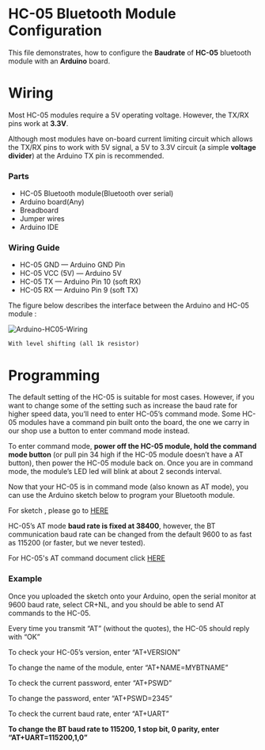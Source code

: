 # HC-05 Bluetooth Module Configuration

This file demonstrates, how to configure the **Baudrate** of **HC-05** bluetooth module with an **Arduino** board.

# Wiring

Most HC-05 modules require a 5V operating voltage. However, the TX/RX pins work at **3.3V**.

Although most modules have on-board current limiting circuit which allows the TX/RX pins to work with 5V signal, a 5V to 3.3V circuit (a simple **voltage divider**) at the Arduino TX pin is recommended.

### Parts

- HC-05 Bluetooth module(Bluetooth over serial)
- Arduino board(Any)
- Breadboard
- Jumper wires
- Arduino IDE

### Wiring Guide

- HC-05 GND — Arduino GND Pin
- HC-05 VCC (5V) — Arduino 5V
- HC-05 TX — Arduino Pin 10 (soft RX)
- HC-05 RX — Arduino Pin 9 (soft TX)

The figure below describes the interface between the Arduino and HC-05 module :

![Arduino-HC05-Wiring](home/dt0004//Projects/Mega_CAN_BLE_Working/HC-05_config/Arduino-HC05-Wiring.jpeg)

	With level shifting (all 1k resistor)

# Programming

The default setting of the HC-05 is suitable for most cases. However, if you want to change some of the setting such as increase the baud rate for higher speed data, you’ll need to enter HC-05’s command mode. Some HC-05 modules have a command pin built onto the board, the one we carry in our shop use a button to enter command mode instead.

To enter command mode, **power off the HC-05 module, hold the command mode button** (or pull pin 34 high if the HC-05 module doesn’t have a AT button), then power the HC-05 module back on. Once you are in command mode, the module’s LED led will blink at about 2 seconds interval.

Now that your HC-05 is in command mode (also known as AT mode), you can use the Arduino sketch below to program your Bluetooth module.

For sketch , please go to [HERE](HC05_config.ino)

HC-05’s AT mode **baud rate is fixed at 38400**, however, the BT communication baud rate can be changed from the default 9600 to as fast as 115200 (or faster, but we never tested).

For HC-05's AT command document click [HERE](HC-0305_serial_module_AT_commamd_.pdf)

### Example

Once you uploaded the sketch onto your Arduino, open the serial monitor at 9600 baud rate, select CR+NL, and you should be able to send AT commands to the HC-05.

Every time you transmit “AT” (without the quotes), the HC-05 should reply with “OK”

To check your HC-05’s version, enter “AT+VERSION”

To change the name of the module, enter “AT+NAME=MYBTNAME”

To check the current password, enter “AT+PSWD”

To change the password, enter “AT+PSWD=2345”

To check the current baud rate, enter “AT+UART”

**To change the BT baud rate to 115200, 1 stop bit, 0 parity, enter “AT+UART=115200,1,0”**

 

 
